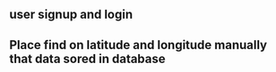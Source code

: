 ## user signup and login

## Place find on latitude and longitude manually that data sored in database